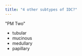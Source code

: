 ```yaml
---
title: "4 other subtypes of IDC?"
---
```

&quot;PM Two&quot;
- tubular
- mucinous
- medullary
- papillary

